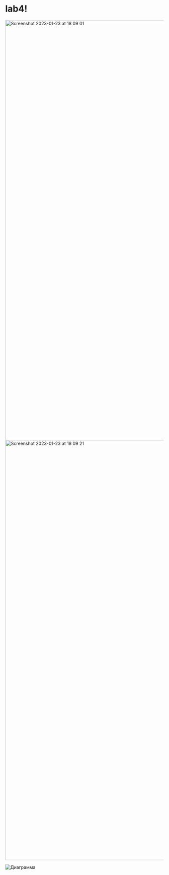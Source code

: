 # lab4!
<img width="1331" alt="Screenshot 2023-01-23 at 18 09 01" src="https://user-images.githubusercontent.com/100119630/214153010-ec0e36ea-6a89-40c0-8a17-fa8a1a89b1c0.png">
<img width="1331" alt="Screenshot 2023-01-23 at 18 09 21" src="https://user-images.githubusercontent.com/100119630/214153036-78e8b732-75c2-4095-9a1b-7c9b6fe9875f.png">

![Диаграмма](https://user-images.githubusercontent.com/100119630/214153336-fe0281f5-b443-41eb-a0d0-fd52f0d8593b.png)
